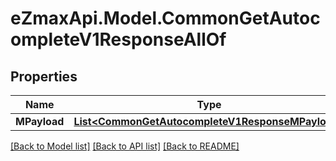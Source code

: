 
# eZmaxApi.Model.CommonGetAutocompleteV1ResponseAllOf

## Properties

Name | Type | Description | Notes
------------ | ------------- | ------------- | -------------
**MPayload** | [**List&lt;CommonGetAutocompleteV1ResponseMPayload&gt;**](CommonGetAutocompleteV1ResponseMPayload.md) |  | 

[[Back to Model list]](../README.md#documentation-for-models)
[[Back to API list]](../README.md#documentation-for-api-endpoints)
[[Back to README]](../README.md)

